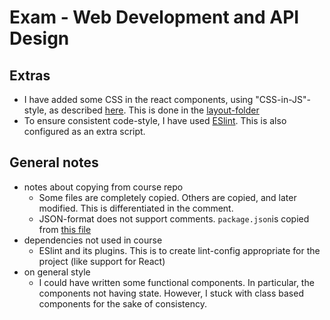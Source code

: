 # Exam - Web Development and API Design

## Extras 
* I have added some CSS in the react components, using "CSS-in-JS"-style, as described [here](https://reactjs.org/docs/dom-elements.html#style). This is done in the [layout-folder](./src/frontend/layout/)
* To ensure consistent code-style, I have used [ESlint](https://eslint.org). This is also configured as an extra script.

## General notes
* notes about copying from course repo 
  * Some files are completely copied. Others are copied, and later modified. This is differentiated in the comment. 
  * JSON-format does not support comments. `package.json`is copied from [this file](https://github.com/arcuri82/web_development_and_api_design/blob/master/exercise-solutions/quiz-game/part-10/package.json)
* dependencies not used in course
  * ESlint and its plugins. This is to create lint-config appropriate for the project (like support for React)
* on general style 
  * I could have written some functional components. In particular, the components not having state. However, I stuck with class based components for the sake of consistency. 
